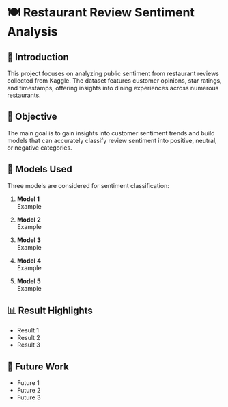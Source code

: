# 🍽️ Restaurant Review Sentiment Analysis

## 📖 Introduction
This project focuses on analyzing public sentiment from restaurant reviews collected from Kaggle. The dataset features customer opinions, star ratings, and timestamps, offering insights into dining experiences across numerous restaurants.

## 🎯 Objective
The main goal is to gain insights into customer sentiment trends and build models that can accurately classify review sentiment into positive, neutral, or negative categories.

## 🧰 Models Used
Three models are considered for sentiment classification:

1. **Model 1**  
   Example

2. **Model 2**  
   Example

3. **Model 3**  
   Example

4. **Model 4**  
   Example

5. **Model 5**  
   Example

## 📊 Result Highlights
- Result 1
- Result 2
- Result 3

## 🔮 Future Work
- Future 1
- Future 2
- Future 3

